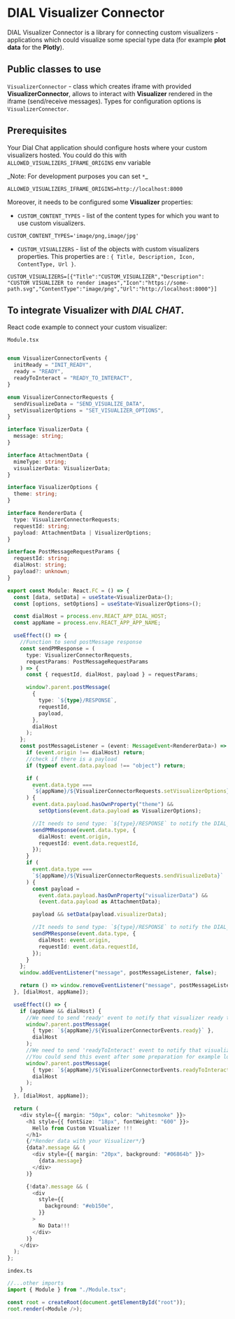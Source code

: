 # DIAL Visualizer Connector

DIAL Visualizer Connector is a library for connecting custom visualizers - applications which could visualize some special type data (for example **plot data** for the **Plotly**).

## Public classes to use

`VisualizerConnector` - class which creates iframe with provided **VisualizerConnector**, allows to interact with **Visualizer** rendered in the iframe (send/receive messages). Types for configuration options is `VisualizerConnector`.

## Prerequisites

Your Dial Chat application should configure hosts where your custom visualizers hosted. You could do this with `ALLOWED_VISUALIZERS_IFRAME_ORIGINS` env variable

\_Note: For development purposes you can set `*`\_

```
ALLOWED_VISUALIZERS_IFRAME_ORIGINS=http://localhost:8000
```

Moreover, it needs to be configured some **Visualizer** properties:

- `CUSTOM_CONTENT_TYPES` - list of the content types for which you want to use custom visualizers.

```
CUSTOM_CONTENT_TYPES='image/png,image/jpg'
```

- `CUSTOM_VISUALIZERS` - list of the objects with custom visualizers properties. This properties are : `{ Title, Description, Icon, ContentType, Url }`.

```
CUSTOM_VISUALIZERS=[{"Title":"CUSTOM_VISUALIZER","Description": "CUSTOM VISUALIZER to render images","Icon":"https://some-path.svg","ContentType":"image/png","Url":"http://localhost:8000"}]

```

## To integrate **Visualizer** with _DIAL CHAT_.

React code example to connect your custom visualizer:

`Module.tsx`

```typescript

enum VisualizerConnectorEvents {
  initReady = "INIT_READY",
  ready = "READY",
  readyToInteract = "READY_TO_INTERACT",
}

enum VisualizerConnectorRequests {
  sendVisualizeData = "SEND_VISUALIZE_DATA",
  setVisualizerOptions = "SET_VISUALIZER_OPTIONS",
}

interface VisualizerData {
  message: string;
}

interface AttachmentData {
  mimeType: string;
  visualizerData: VisualizerData;
}

interface VisualizerOptions {
  theme: string;
}

interface RendererData {
  type: VisualizerConnectorRequests;
  requestId: string;
  payload: AttachmentData | VisualizerOptions;
}

interface PostMessageRequestParams {
  requestId: string;
  dialHost: string;
  payload?: unknown;
}

export const Module: React.FC = () => {
  const [data, setData] = useState<VisualizerData>();
  const [options, setOptions] = useState<VisualizerOptions>();

  const dialHost = process.env.REACT_APP_DIAL_HOST;
  const appName = process.env.REACT_APP_APP_NAME;

  useEffect(() => {
    //Function to send postMessage response
    const sendPMResponse = (
      type: VisualizerConnectorRequests,
      requestParams: PostMessageRequestParams
    ) => {
      const { requestId, dialHost, payload } = requestParams;

      window?.parent.postMessage(
        {
          type: `${type}/RESPONSE`,
          requestId,
          payload,
        },
        dialHost
      );
    };
    const postMessageListener = (event: MessageEvent<RendererData>) => {
      if (event.origin !== dialHost) return;
      //check if there is a payload
      if (typeof event.data.payload !== "object") return;

      if (
        event.data.type ===
        `${appName}/${VisualizerConnectorRequests.setVisualizerOptions}`
      ) {
        event.data.payload.hasOwnProperty("theme") &&
          setOptions(event.data.payload as VisualizerOptions);

        //It needs to send type: `${type}/RESPONSE` to notify the DIAL_CHAT data received
        sendPMResponse(event.data.type, {
          dialHost: event.origin,
          requestId: event.data.requestId,
        });
      }
      if (
        event.data.type ===
        `${appName}/${VisualizerConnectorRequests.sendVisualizeData}`
      ) {
        const payload =
          event.data.payload.hasOwnProperty("visualizerData") &&
          (event.data.payload as AttachmentData);

        payload && setData(payload.visualizerData);

        //It needs to send type: `${type}/RESPONSE` to notify the DIAL_CHAT data received
        sendPMResponse(event.data.type, {
          dialHost: event.origin,
          requestId: event.data.requestId,
        });
      }
    };
    window.addEventListener("message", postMessageListener, false);

    return () => window.removeEventListener("message", postMessageListener);
  }, [dialHost, appName]);

  useEffect(() => {
    if (appName && dialHost) {
      //We need to send 'ready' event to notify that visualizer ready to get options
      window?.parent.postMessage(
        { type: `${appName}/${VisualizerConnectorEvents.ready}` },
        dialHost
      );
      //We need to send 'readyToInteract' event to notify that visualizer ready to render data
      //You could send this event after some preparation for example log in
      window?.parent.postMessage(
        { type: `${appName}/${VisualizerConnectorEvents.readyToInteract}` },
        dialHost
      );
    }
  }, [dialHost, appName]);

  return (
    <div style={{ margin: "50px", color: "whitesmoke" }}>
      <h1 style={{ fontSize: "18px", fontWeight: "600" }}>
        Hello from Custom VIsualizer !!!
      </h1>
      {/*Render data with your Visualizer*/}
      {data?.message && (
        <div style={{ margin: "20px", background: "#06864b" }}>
          {data.message}
        </div>
      )}

      {!data?.message && (
        <div
          style={{
            background: "#eb150e",
          }}
        >
          No Data!!!
        </div>
      )}
    </div>
  );
};
```

`index.ts`

```typescript
//...other imports
import { Module } from "./Module.tsx";

const root = createRoot(document.getElementById("root"));
root.render(<Module />);

```
